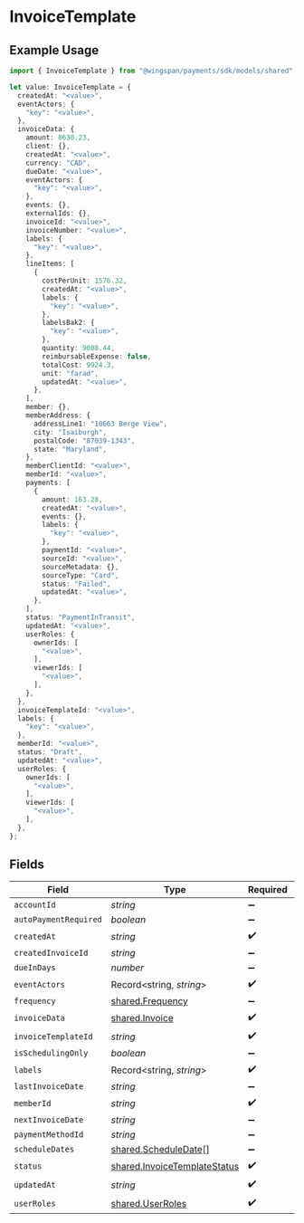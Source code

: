 # InvoiceTemplate

## Example Usage

```typescript
import { InvoiceTemplate } from "@wingspan/payments/sdk/models/shared";

let value: InvoiceTemplate = {
  createdAt: "<value>",
  eventActors: {
    "key": "<value>",
  },
  invoiceData: {
    amount: 8630.23,
    client: {},
    createdAt: "<value>",
    currency: "CAD",
    dueDate: "<value>",
    eventActors: {
      "key": "<value>",
    },
    events: {},
    externalIds: {},
    invoiceId: "<value>",
    invoiceNumber: "<value>",
    labels: {
      "key": "<value>",
    },
    lineItems: [
      {
        costPerUnit: 1576.32,
        createdAt: "<value>",
        labels: {
          "key": "<value>",
        },
        labelsBak2: {
          "key": "<value>",
        },
        quantity: 9088.44,
        reimbursableExpense: false,
        totalCost: 9924.3,
        unit: "farad",
        updatedAt: "<value>",
      },
    ],
    member: {},
    memberAddress: {
      addressLine1: "10663 Berge View",
      city: "Isaiburgh",
      postalCode: "87039-1343",
      state: "Maryland",
    },
    memberClientId: "<value>",
    memberId: "<value>",
    payments: [
      {
        amount: 163.28,
        createdAt: "<value>",
        events: {},
        labels: {
          "key": "<value>",
        },
        paymentId: "<value>",
        sourceId: "<value>",
        sourceMetadata: {},
        sourceType: "Card",
        status: "Failed",
        updatedAt: "<value>",
      },
    ],
    status: "PaymentInTransit",
    updatedAt: "<value>",
    userRoles: {
      ownerIds: [
        "<value>",
      ],
      viewerIds: [
        "<value>",
      ],
    },
  },
  invoiceTemplateId: "<value>",
  labels: {
    "key": "<value>",
  },
  memberId: "<value>",
  status: "Draft",
  updatedAt: "<value>",
  userRoles: {
    ownerIds: [
      "<value>",
    ],
    viewerIds: [
      "<value>",
    ],
  },
};
```

## Fields

| Field                                                                               | Type                                                                                | Required                                                                            | Description                                                                         |
| ----------------------------------------------------------------------------------- | ----------------------------------------------------------------------------------- | ----------------------------------------------------------------------------------- | ----------------------------------------------------------------------------------- |
| `accountId`                                                                         | *string*                                                                            | :heavy_minus_sign:                                                                  | N/A                                                                                 |
| `autoPaymentRequired`                                                               | *boolean*                                                                           | :heavy_minus_sign:                                                                  | N/A                                                                                 |
| `createdAt`                                                                         | *string*                                                                            | :heavy_check_mark:                                                                  | N/A                                                                                 |
| `createdInvoiceId`                                                                  | *string*                                                                            | :heavy_minus_sign:                                                                  | N/A                                                                                 |
| `dueInDays`                                                                         | *number*                                                                            | :heavy_minus_sign:                                                                  | N/A                                                                                 |
| `eventActors`                                                                       | Record<string, *string*>                                                            | :heavy_check_mark:                                                                  | N/A                                                                                 |
| `frequency`                                                                         | [shared.Frequency](../../../sdk/models/shared/frequency.md)                         | :heavy_minus_sign:                                                                  | N/A                                                                                 |
| `invoiceData`                                                                       | [shared.Invoice](../../../sdk/models/shared/invoice.md)                             | :heavy_check_mark:                                                                  | N/A                                                                                 |
| `invoiceTemplateId`                                                                 | *string*                                                                            | :heavy_check_mark:                                                                  | N/A                                                                                 |
| `isSchedulingOnly`                                                                  | *boolean*                                                                           | :heavy_minus_sign:                                                                  | N/A                                                                                 |
| `labels`                                                                            | Record<string, *string*>                                                            | :heavy_check_mark:                                                                  | N/A                                                                                 |
| `lastInvoiceDate`                                                                   | *string*                                                                            | :heavy_minus_sign:                                                                  | N/A                                                                                 |
| `memberId`                                                                          | *string*                                                                            | :heavy_check_mark:                                                                  | N/A                                                                                 |
| `nextInvoiceDate`                                                                   | *string*                                                                            | :heavy_minus_sign:                                                                  | N/A                                                                                 |
| `paymentMethodId`                                                                   | *string*                                                                            | :heavy_minus_sign:                                                                  | N/A                                                                                 |
| `scheduleDates`                                                                     | [shared.ScheduleDate](../../../sdk/models/shared/scheduledate.md)[]                 | :heavy_minus_sign:                                                                  | N/A                                                                                 |
| `status`                                                                            | [shared.InvoiceTemplateStatus](../../../sdk/models/shared/invoicetemplatestatus.md) | :heavy_check_mark:                                                                  | N/A                                                                                 |
| `updatedAt`                                                                         | *string*                                                                            | :heavy_check_mark:                                                                  | N/A                                                                                 |
| `userRoles`                                                                         | [shared.UserRoles](../../../sdk/models/shared/userroles.md)                         | :heavy_check_mark:                                                                  | N/A                                                                                 |